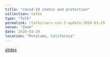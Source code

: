 ```yaml
---
title: "covid-19 status and protection"
collection: talks
type: "Talk"
permalink: /talks/sars-cov-2-update-2020-03-29
venue: "Zoom"
date: 2020-03-29
location: "Petaluma, California"
---
```


[slides](https://docs.google.com/presentation/d/1ij6_kPHTjaG2r15y4ePwvhHXna_tE44I/edit?usp=sharing&ouid=111921703376295511800&rtpof=true&sd=true)
